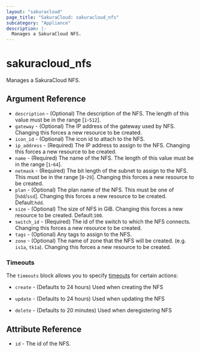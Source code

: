 ```yaml
---
layout: "sakuracloud"
page_title: "SakuraCloud: sakuracloud_nfs"
subcategory: "Appliance"
description: |-
  Manages a SakuraCloud NFS.
---
```


# sakuracloud_nfs

Manages a SakuraCloud NFS.

## Argument Reference

* `description` - (Optional) The description of the NFS. The length of this value must be in the range [`1`-`512`].
* `gateway` - (Optional) The IP address of the gateway used by NFS. Changing this forces a new resource to be created.
* `icon_id` - (Optional) The icon id to attach to the NFS.
* `ip_address` - (Required) The IP address to assign to the NFS. Changing this forces a new resource to be created.
* `name` - (Required) The name of the NFS. The length of this value must be in the range [`1`-`64`].
* `netmask` - (Required) The bit length of the subnet to assign to the NFS. This must be in the range [`8`-`29`]. Changing this forces a new resource to be created.
* `plan` - (Optional) The plan name of the NFS. This must be one of [`hdd`/`ssd`]. Changing this forces a new resource to be created. Default:`hdd`.
* `size` - (Optional) The size of NFS in GiB. Changing this forces a new resource to be created. Default:`100`.
* `switch_id` - (Required) The id of the switch to which the NFS connects. Changing this forces a new resource to be created.
* `tags` - (Optional) Any tags to assign to the NFS.
* `zone` - (Optional) The name of zone that the NFS will be created. (e.g. `is1a`, `tk1a`). Changing this forces a new resource to be created.



### Timeouts

The `timeouts` block allows you to specify [timeouts](https://www.terraform.io/docs/configuration/resources.html#operation-timeouts) for certain actions:

* `create` - (Defaults to 24 hours) Used when creating the NFS


* `update` - (Defaults to 24 hours) Used when updating the NFS

* `delete` - (Defaults to 20 minutes) Used when deregistering NFS



## Attribute Reference

* `id` - The id of the NFS.





